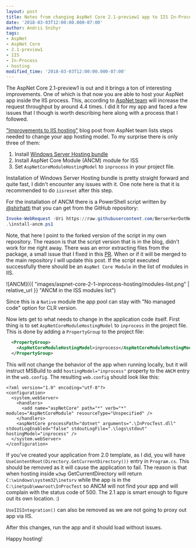 ```yaml
---
layout: post
title: Notes from changing AspNet Core 2.1-preview1 app to IIS In-Process hosting
date: '2018-03-03T12:00:00.000-07:00'
author: Andrii Snihyr
tags:
- AspNet
- AspNet Core
- 2.1-preview1
- IIS
- In-Process
- hosting
modified_time: '2018-03-03T12:00:00.000-07:00'
---
```

The AspNet Core 2.1-preview1 is out and it brings a ton of interesting improvements. One of which is that now you are able to host your AspNet app inside the IIS process. This, according to [AspNet team][1] will increase the request throughput by around 4.4 times. I did it for my app and faced a few issues that I though is worth describing here along with a process that I followed.
<!--more-->
["Improvements to IIS hosting"][1] blog post from AspNet team lists steps needed to change your app hosting model. To my surprise there is only three of them:
1. Install [Windows Server Hosting bundle][2]
2. Install AspNet Core Module (ANCM) module for ISS
3. Set `AspNetCoreModuleHostingModel` to `inprocess` in your project file.

Installation of Windows Server Hosting bundle is pretty straight forward and quite fast, I didn't encounter any issues with it. One note here is that it is recommended to do `iisreset` after this step.

For the installation of ANCM there is a PowerShell script written by [@shirhatti][3] that you can get from the GitHub repository:
```powershell
Invoke-WebRequest -Uri https://raw.githubusercontent.com/BerserkerDotNet/ANCM-ARMTemplate/master/install-ancm.ps1 -OutFile install-ancm.ps1
.\install-ancm.ps1
```
Note, that here I point to the forked version of the script in my own repository. The reason is that the script version that is in the blog, didn't work for me right away. There was an error extracting files from the package, a small issue that I fixed in this [PR][4]. When or if it will be merged to the main repository I will update this post.
If the script executed successfully there should be an `AspNet Core Module` in the list of modules in IIS.

![ANCM]({{ "images/aspnet-core-2-1-inprocess-hosting/modules-list.png" | relative_url }} "ANCM in the ISS modules list")

Since this is a `Native` module the app pool can stay with "No managed code" option for CLR version.

Now lets get to what needs to change in the application code itself. First thing is to set `AspNetCoreModuleHostingModel` to `inprocess` in the project file. This is done by adding a `PropertyGroup` to the project file:
```xml
  <PropertyGroup>
    <AspNetCoreModuleHostingModel>inprocess</AspNetCoreModuleHostingModel>
  </PropertyGroup>
```

This will not change the behavior of the app when running locally, but it will instruct MSBuild to add `hostingModel="inprocess"` property to the `ANCM` entry in the `web.config`. The resulting `web.config` should look like this:
```
<?xml version="1.0" encoding="utf-8"?>
<configuration>
  <system.webServer>
    <handlers>
      <add name="aspNetCore" path="*" verb="*" modules="AspNetCoreModule" resourceType="Unspecified" />
    </handlers>
    <aspNetCore processPath="dotnet" arguments=".\InProcTest.dll" stdoutLogEnabled="false" stdoutLogFile=".\logs\stdout" hostingModel="inprocess" />
  </system.webServer>
</configuration>
```

If you've created your application from 2.0 template, as I did, you will have `UseContentRoot(Directory.GetCurrentDirectory())` entry in `Program.cs`. This should be removed as it will cause the application to fail. The reason is that when hosting inside `w3wp` GetCurrentDirectory will return `C:\windows\system32\inetsrv` while the app is in the `C:\inetpub\wwwroot\InProcTest` so ANCM will not find your app and will complain with the status code of 500. The 2.1 app is smart enough to figure out its own location. :)

`UseIISIntegration()` can also be removed as we are not going to proxy out app via IIS.

After this changes, run the app and it should load without issues.

Happy hosting!

[1]: https://blogs.msdn.microsoft.com/webdev/2018/02/28/asp-net-core-2-1-0-preview1-improvements-to-iis-hosting/
[2]: https://download.microsoft.com/download/A/B/1/AB1AA972-8F2F-43AD-9A81-72E9245CB0F5/dotnet-hosting-2.1.0-preview1-final-win.exe
[3]: https://github.com/shirhatti
[4]: https://github.com/shirhatti/ANCM-ARMTemplate/pull/5